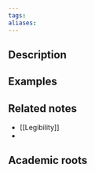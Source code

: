 ```yaml
---
tags: 
aliases:
---
```


## Description


## Examples 


## Related notes 
- [[Legibility]]
- 

## Academic roots
